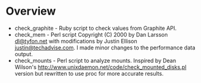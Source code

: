 # Overview

* check_graphite - Ruby script to check values from Graphite API.
* check_mem - Perl script Copyright (C) 2000 by Dan Larsson <dl@tyfon.net> with modifications by Justin Ellison <justin@techadvise.com>. I made minor changes to the performance data output.
* check_mounts - Perl script to analyze mounts. Inspired by Dean Wilson's http://www.unixdaemon.net/code/check_mounted_disks.pl version but rewritten to use proc for more accurate results.
